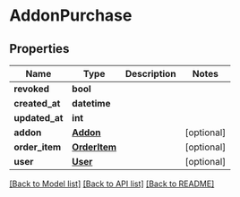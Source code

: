 # AddonPurchase

## Properties
Name | Type | Description | Notes
------------ | ------------- | ------------- | -------------
**revoked** | **bool** |  | 
**created_at** | **datetime** |  | 
**updated_at** | **int** |  | 
**addon** | [**Addon**](Addon.md) |  | [optional] 
**order_item** | [**OrderItem**](OrderItem.md) |  | [optional] 
**user** | [**User**](User.md) |  | [optional] 

[[Back to Model list]](../README.md#documentation-for-models) [[Back to API list]](../README.md#documentation-for-api-endpoints) [[Back to README]](../README.md)

